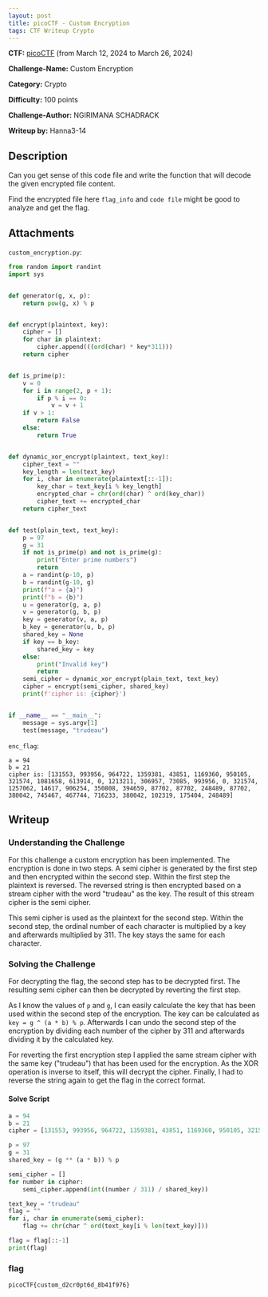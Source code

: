 ```yaml
---
layout: post
title: picoCTF - Custom Encryption
tags: CTF Writeup Crypto
---
```


**CTF:** [picoCTF](https://picoctf.org/) (from March 12, 2024 to March 26, 2024)

**Challenge-Name:** Custom Encryption

**Category:** Crypto

**Difficulty:** 100 points

**Challenge-Author:** NGIRIMANA SCHADRACK

**Writeup by:** Hanna3-14

## Description
Can you get sense of this code file and write the function that will decode the given encrypted file content.

Find the encrypted file here `flag_info` and `code file` might be good to analyze and get the flag.

## Attachments
`custom_encryption.py`:
```python
from random import randint
import sys


def generator(g, x, p):
	return pow(g, x) % p


def encrypt(plaintext, key):
	cipher = []
	for char in plaintext:
		cipher.append(((ord(char) * key*311)))
	return cipher


def is_prime(p):
	v = 0
	for i in range(2, p + 1):
		if p % i == 0:
			v = v + 1
	if v > 1:
		return False
	else:
		return True


def dynamic_xor_encrypt(plaintext, text_key):
	cipher_text = ""
	key_length = len(text_key)
	for i, char in enumerate(plaintext[::-1]):
		key_char = text_key[i % key_length]
		encrypted_char = chr(ord(char) ^ ord(key_char))
		cipher_text += encrypted_char
	return cipher_text


def test(plain_text, text_key):
	p = 97
	g = 31
	if not is_prime(p) and not is_prime(g):
		print("Enter prime numbers")
		return
	a = randint(p-10, p)
	b = randint(g-10, g)
	print(f"a = {a}")
	print(f"b = {b}")
	u = generator(g, a, p)
	v = generator(g, b, p)
	key = generator(v, a, p)
	b_key = generator(u, b, p)
	shared_key = None
	if key == b_key:
		shared_key = key
	else:
		print("Invalid key")
		return
	semi_cipher = dynamic_xor_encrypt(plain_text, text_key)
	cipher = encrypt(semi_cipher, shared_key)
	print(f'cipher is: {cipher}')


if __name__ == "__main__":
	message = sys.argv[1]
	test(message, "trudeau")
```

`enc_flag`:
```
a = 94
b = 21
cipher is: [131553, 993956, 964722, 1359381, 43851, 1169360, 950105, 321574, 1081658, 613914, 0, 1213211, 306957, 73085, 993956, 0, 321574, 1257062, 14617, 906254, 350808, 394659, 87702, 87702, 248489, 87702, 380042, 745467, 467744, 716233, 380042, 102319, 175404, 248489]
```
## Writeup

### Understanding the Challenge
For this challenge a custom encryption has been implemented.
The encryption is done in two steps.
A semi cipher is generated by the first step and then encrypted within the second step.
Within the first step the plaintext is reversed.
The reversed string is then encrypted based on a stream cipher with the word "trudeau" as the key.
The result of this stream cipher is the semi cipher.

This semi cipher is used as the plaintext for the second step.
Within the second step, the ordinal number of each character is multiplied by a key and afterwards multiplied by 311.
The key stays the same for each character.

### Solving the Challenge
For decrypting the flag, the second step has to be decrypted first.
The resulting semi cipher can then be decrypted by reverting the first step.

As I know the values of `p` and `g`, I can easily calculate the key that has been used within the second step of the encryption.
The key can be calculated as `key = g ^ (a * b) % p`.
Afterwards I can undo the second step of the encryption by dividing each number of the cipher by 311 and afterwards dividing it by the calculated key.

For reverting the first encryption step I applied the same stream cipher with the same key ("trudeau") that has been used for the encryption.
As the XOR operation is inverse to itself, this will decrypt the cipher.
Finally, I had to reverse the string again to get the flag in the correct format.

#### Solve Script
```python
a = 94
b = 21
cipher = [131553, 993956, 964722, 1359381, 43851, 1169360, 950105, 321574, 1081658, 613914, 0, 1213211, 306957, 73085, 993956, 0, 321574, 1257062, 14617, 906254, 350808, 394659, 87702, 87702, 248489, 87702, 380042, 745467, 467744, 716233, 380042, 102319, 175404, 248489]

p = 97
g = 31
shared_key = (g ** (a * b)) % p

semi_cipher = []
for number in cipher:
	semi_cipher.append(int((number / 311) / shared_key))

text_key = "trudeau"
flag = ""
for i, char in enumerate(semi_cipher):
	flag += chr(char ^ ord(text_key[i % len(text_key)]))

flag = flag[::-1]
print(flag)
```

### flag
`picoCTF{custom_d2cr0pt6d_8b41f976}`
